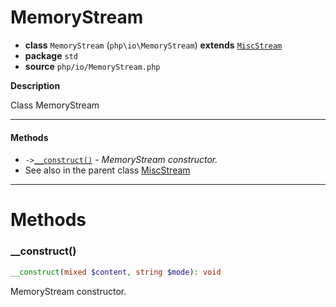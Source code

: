 # MemoryStream

- **class** `MemoryStream` (`php\io\MemoryStream`) **extends** [`MiscStream`](https://github.com/jphp-compiler/jphp/blob/master/jphp-runtime/api-docs/classes/php/io/MiscStream.md)
- **package** `std`
- **source** `php/io/MemoryStream.php`

**Description**

Class MemoryStream

---

#### Methods

- `->`[`__construct()`](#method-__construct) - _MemoryStream constructor._
- See also in the parent class [MiscStream](https://github.com/jphp-compiler/jphp/blob/master/jphp-runtime/api-docs/classes/php/io/MiscStream.md)

---
# Methods

<a name="method-__construct"></a>

### __construct()
```php
__construct(mixed $content, string $mode): void
```
MemoryStream constructor.